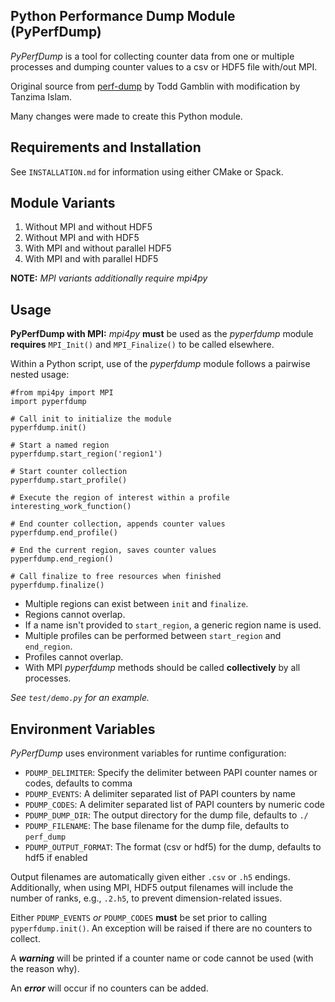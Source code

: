 Python Performance Dump Module (PyPerfDump)
---

*PyPerfDump* is a tool for collecting counter data from one or multiple
processes and dumping counter values to a csv or HDF5 file with/out MPI.

Original source from [perf-dump](https://github.com/LLNL/perf-dump)
by Todd Gamblin with modification by Tanzima Islam.

Many changes were made to create this Python module.

Requirements and Installation
---
See `INSTALLATION.md` for information using either CMake or Spack.

Module Variants
---
1) Without MPI and without HDF5
2) Without MPI and with HDF5
3) With MPI and without parallel HDF5
4) With MPI and with parallel HDF5

**NOTE:** *MPI variants additionally require mpi4py*

Usage
---
**PyPerfDump with MPI:** *mpi4py* **must** be used as
the *pyperfdump* module **requires**
`MPI_Init()` and `MPI_Finalize()` to be called elsewhere.

Within a Python script, use of the *pyperfdump* module
follows a pairwise nested usage:
```python3
#from mpi4py import MPI
import pyperfdump

# Call init to initialize the module
pyperfdump.init()

# Start a named region
pyperfdump.start_region('region1')

# Start counter collection
pyperfdump.start_profile()

# Execute the region of interest within a profile
interesting_work_function()

# End counter collection, appends counter values
pyperfdump.end_profile()

# End the current region, saves counter values
pyperfdump.end_region()

# Call finalize to free resources when finished
pyperfdump.finalize()
```
- Multiple regions can exist between `init` and `finalize`.
- Regions cannot overlap.
- If a name isn't provided to `start_region`, a generic region name is used.
- Multiple profiles can be performed between `start_region` and `end_region`.
- Profiles cannot overlap.
- With MPI *pyperfdump* methods should be called
**collectively** by all processes.

_See `test/demo.py` for an example._

Environment Variables
---
*PyPerfDump* uses environment variables for runtime configuration:
- `PDUMP_DELIMITER`:
Specify the delimiter between PAPI counter names or codes, defaults to comma
- `PDUMP_EVENTS`:
A delimiter separated list of PAPI counters by name
- `PDUMP_CODES`:
A delimiter separated list of PAPI counters by numeric code
- `PDUMP_DUMP_DIR`:
The output directory for the dump file, defaults to `./`
- `PDUMP_FILENAME`:
The base filename for the dump file, defaults to `perf_dump`
- `PDUMP_OUTPUT_FORMAT`:
The format (csv or hdf5) for the dump, defaults to hdf5 if enabled

Output filenames are automatically given either `.csv` or `.h5` endings.
Additionally, when using MPI, HDF5 output filenames will include the number
of ranks, e.g., `.2.h5`, to prevent dimension-related issues.

Either `PDUMP_EVENTS` *or* `PDUMP_CODES`
**must** be set prior to calling `pyperfdump.init()`.
An exception will be raised if there are no counters to collect.

A ***warning*** will be printed if a counter name or code cannot be used
(with the reason why).

An ***error*** will occur if no counters can be added.
